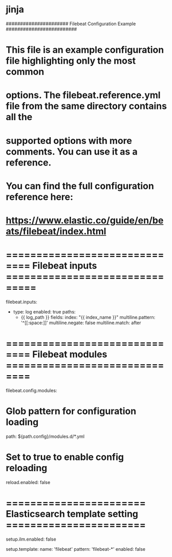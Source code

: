 # jinja

###################### Filebeat Configuration Example #########################

# This file is an example configuration file highlighting only the most common
# options. The filebeat.reference.yml file from the same directory contains all the
# supported options with more comments. You can use it as a reference.
#
# You can find the full configuration reference here:
# https://www.elastic.co/guide/en/beats/filebeat/index.html

# ============================== Filebeat inputs ===============================

filebeat.inputs:

- type: log
  enabled: true
  paths:
    - {{ log_path }}
  fields:
    index: "{{ index_name }}"
  multiline.pattern: '^[[:space:]]'
  multiline.negate: false
  multiline.match: after

# ============================== Filebeat modules ==============================

filebeat.config.modules:
  # Glob pattern for configuration loading
  path: ${path.config}/modules.d/*.yml

  # Set to true to enable config reloading
  reload.enabled: false

# ======================= Elasticsearch template setting =======================
setup.ilm.enabled: false

setup.template:
  name: 'filebeat'
  pattern: 'filebeat-*'
  enabled: false
